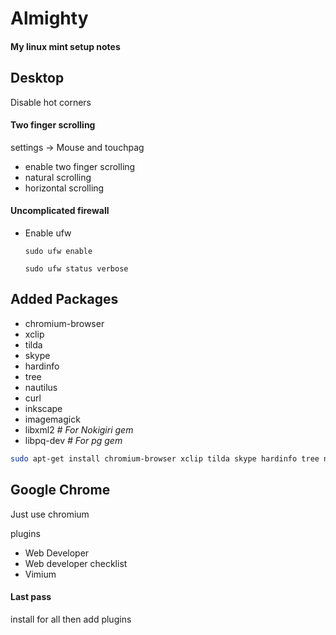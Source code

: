Almighty
========

#### My linux mint setup notes

## Desktop

Disable hot corners

#### Two finger scrolling

settings -> Mouse and touchpag
- enable two finger scrolling
- natural scrolling
- horizontal scrolling


#### Uncomplicated firewall
- Enable ufw  
  ```
  sudo ufw enable
  
  sudo ufw status verbose
  ```
  
## Added Packages

- chromium-browser
- xclip
- tilda
- skype
- hardinfo
- tree
- nautilus
- curl
- inkscape
- imagemagick
- libxml2 *# For Nokigiri gem*
- libpq-dev *# For pg gem*

```sh
sudo apt-get install chromium-browser xclip tilda skype hardinfo tree nautilus curl inkscape imagemagick libxml2 libpq-dev
```
  
## Google Chrome

Just use chromium

plugins
- Web Developer
- Web developer checklist
- Vimium

#### Last pass
install for all then add plugins

